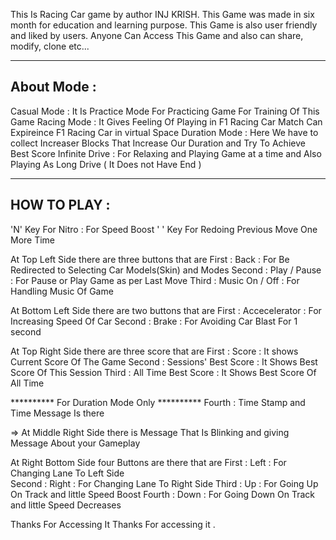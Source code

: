This Is Racing Car game by author INJ KRISH. 
This Game was made in six month for education and learning purpose. 
This Game is also user friendly and liked by users. 
Anyone Can Access This Game and also can share, modify, clone etc... 


---------------------
About Mode : 
---------------------

Casual Mode    : It Is Practice Mode For Practicing Game 
                 For Training Of This Game
Racing Mode    : It Gives Feeling Of Playing in F1 Racing Car Match
                 Can Expireince F1 Racing Car in virtual Space
Duration Mode  : Here We have to collect Increaser Blocks That Increase Our Duration and 
                 Try To Achieve Best Score 
Infinite Drive : For Relaxing and Playing Game at a time and 
                 Also Playing As Long Drive ( It Does not Have End ) 

--------------
HOW TO PLAY :
---------------

'N' Key For Nitro : For Speed Boost
' ' Key For Redoing Previous Move One More Time


At Top Left Side there are three buttons that are 
First  : Back           : For Be Redirected to Selecting Car Models(Skin) and Modes
Second : Play / Pause   : For Pause or Play Game as per Last Move
Third  : Music On / Off : For Handling Music Of Game


At Bottom Left Side there are two buttons that are 
First  : Accecelerator : For Increasing Speed Of Car
Second : Brake         : For Avoiding Car Blast For 1 second


At Top Right Side there are three score that are 
First  : Score                 : It shows Current Score Of The Game 
Second : Sessions' Best Score  : It Shows Best Score Of This Session
Third  : All Time Best Score   : It Shows Best Score Of All Time 


********** For Duration Mode Only ********** 
Fourth : Time Stamp and Time Message Is there 

=> At Middle Right Side there is Message That Is Blinking and giving Message About your Gameplay

At Right Bottom Side four Buttons are there that are 
First   : Left  : For Changing Lane To Left Side  
Second  : Right : For Changing Lane To Right Side
Third   : Up    : For Going Up On Track and little Speed Boost
Fourth  : Down  : For Going Down On Track and little Speed Decreases


Thanks For Accessing It
Thanks For accessing it .
